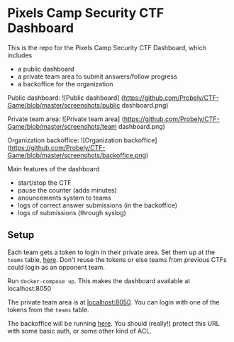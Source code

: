 # Pixels Camp Security CTF Dashboard

This is the repo for the Pixels Camp Security CTF Dashboard, which includes

* a public dashboard
* a private team area to submit answers/follow progress
* a backoffice for the organization

Public dashboard:
![Public dashboard]
(https://github.com/Probely/CTF-Game/blob/master/screenshots/public dashboard.png)

Private team area:
![Private team area]
(https://github.com/Probely/CTF-Game/blob/master/screenshots/team dashboard.png)

Organization backoffice:
![Organization backoffice]
(https://github.com/Probely/CTF-Game/blob/master/screenshots/backoffice.png)

Main features of the dashboard

* start/stop the CTF
* pause the counter (adds minutes)
* anouncements system to teams
* logs of correct answer submissions (in the backoffice)
* logs of submissions (through syslog)


## Setup

Each team gets a token to login in their private area. Set them up at the ```teams``` table, [here](https://github.com/Probely/CTF-Game/blob/master/sql/schema.sql). Don't reuse the tokens or else teams from previous CTFs could login as an opponent team.

Run ```docker-compose up```. This makes the dashboard available at localhost:8050

The private team area is at [localhost:8050](http://localhost:8050). You can login with one of the tokens from the ```teams``` table.

The backoffice will be running [here](http://localhost:8050/boctf.php). You should (really!) protect this URL with some basic auth, or some other kind of ACL.